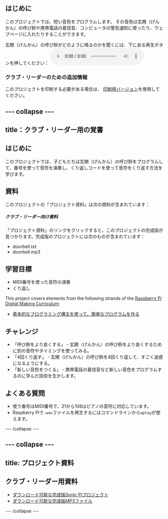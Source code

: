 ## はじめに

このプロジェクトでは、短い音色をプログラムします。 その音色は玄関（げんかん）の呼び鈴や携帯電話の着信音、コンピュータの警告通知に使ったり、ウェブページに入れたりすることができます。

<div id="audio-preview" class="pdf-hidden">
  玄関（げんかん）の呼び鈴がどのように鳴るのかを聞くには、下にある再生ボタンを押してください： <audio controls preload> <source src="resources/doorbell.mp3" type="audio/mpeg"> お使いのブラウザは<code>audio</code>要素をサポートしていません。 </audio>
</div>

### クラブ・リーダーのための追加情報

このプロジェクトを印刷する必要がある場合は、 [印刷用バージョン](https://projects.raspberrypi.org/en/projects/compose-tune/print)を使用してください。

## \--- collapse \---

## title：クラブ・リーダー用の覚書

## はじめに

このプロジェクトでは、子どもたちは玄関（げんかん）の呼び鈴をプログラムして、番号を使って音符を演奏し、くり返しコードを使って音符をくり返す方法を学びます。

## 資料

このプロジェクトの「プロジェクト資料」は次の資料が含まれています：

##### クラブ・リーダー向け資料

「プロジェクト資料」のリンクをクリックすると、このプロジェクトの完成版が見つかります。完成版のプロジェクトには次のものが含まれています：

* doorbell.txt
* doorbell.mp3

## 学習目標

* MIDI番号を使った音符の演奏
* くり返し

This project covers elements from the following strands of the [Raspberry Pi Digital Making Curriculum](https://rpf.io/curriculum):

* [基本的なプログラミング構文を使って、簡単なプログラムを作る](https://www.raspberrypi.org/curriculum/programming/creator)

## チャレンジ

* 「呼び鈴をより良くする」 - 玄関（げんかん）の呼び鈴をより良くするために別の音符やタイミングを使ってみる。
* 「4回くり返す」 - 玄関（げんかん）の呼び鈴を4回くり返して、すごく迷惑になるようにする。
* 「新しい音色をつくる」 - 携帯電話の着信音など新しい音色をプログラムするのに学んだ技術を生かします。

## よくある質問

* 使う番号はMIDI番号で、21から108はピアノの音符に対応しています。
* Raspberry Piで`.wav`ファイルを再生するにはコマンドラインから`aplay`が使えます。

\--- /collapse \---

## \--- collapse \---

## title: プロジェクト資料

## クラブ・リーダー用資料

* [ダウンロード可能な完成版Sonic Piプロジェクト](resources/doorbell.txt)
* [ダウンロード可能な完成版MP3ファイル](resources/doorbell.mp3)

\--- /collapse \---